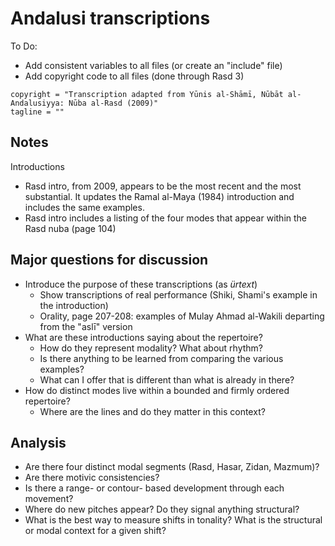 # Andalusi transcriptions

To Do:

* Add consistent variables to all files (or create an "include" file)
* Add copyright code to all files (done through Rasd 3)

~~~
copyright = "Transcription adapted from Yūnis al-Shāmī, Nūbāt al-Andalusiyya: Nūba al-Rasd (2009)"
tagline = ""
~~~

## Notes

Introductions

* Rasd intro, from 2009, appears to be the most recent and the most substantial. It updates the Ramal al-Maya (1984) introduction and includes the same examples.
* Rasd intro includes a listing of the four modes that appear within the Rasd nuba (page 104)

## Major questions for discussion

* Introduce the purpose of these transcriptions (as *ürtext*)
	* Show transcriptions of real performance (Shiki, Shami's example in the introduction)
	* Orality, page 207-208: examples of Mulay Ahmad al-Wakili departing from the "aslī" version
* What are these introductions saying about the repertoire?
	* How do they represent modality? What about rhythm?
	* Is there anything to be learned from comparing the various examples?
	* What can I offer that is different than what is already in there?
* How do distinct modes live within a bounded and firmly ordered repertoire?
	* Where are the lines and do they matter in this context?

## Analysis

* Are there four distinct modal segments (Rasd, Hasar, Zidan, Mazmum)?
* Are there motivic consistencies?
* Is there a range- or contour- based development through each movement?
* Where do new pitches appear? Do they signal anything structural?
* What is the best way to measure shifts in tonality? What is the structural or modal context for a given shift?
